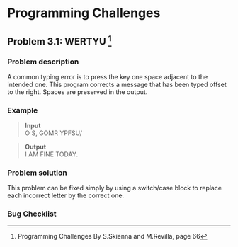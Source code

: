 # Programming Challenges
## Problem 3.1: WERTYU [^1]
### Problem description
A common typing error is to press the key one space adjacent to the intended one. This program corrects a message that has been typed offset to the right. Spaces are preserved in the output.

### Example 
>**Input**                      
>O S, GOMR YPFSU/                                                                                                                                                              

>**Output**                             
>I AM FINE TODAY.                                                                                                                                 

### Problem solution
This problem can be fixed simply by using a switch/case block to replace each incorrect letter by the correct one.

### Bug Checklist

[^1]: Programming Challenges By S.Skienna and M.Revilla, page 66